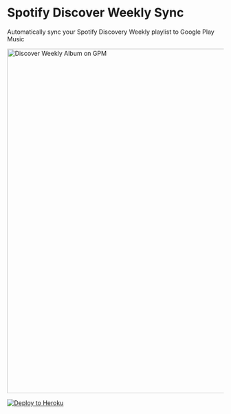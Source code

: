 # Spotify Discover Weekly Sync
Automatically sync your Spotify Discovery Weekly playlist to Google Play Music

<img src="https://dl.dropboxusercontent.com/s/i6dhb16sim6ge0d/Screenshot%202018-03-17%2010.19.05.png?dl=0" width="800" alt="Discover Weekly Album on GPM" />

[![Deploy to Heroku](https://www.herokucdn.com/deploy/button.svg)](https://heroku.com/deploy)
